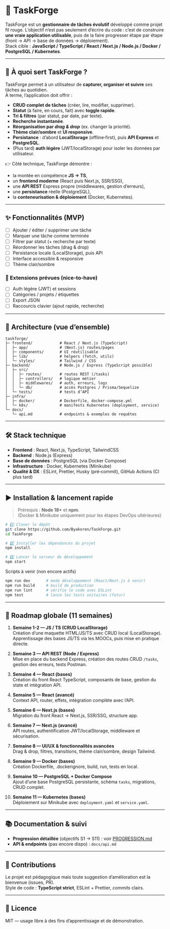 # 🚀 TaskForge

TaskForge est un **gestionnaire de tâches évolutif** développé comme projet fil rouge. L’objectif n’est pas seulement d’écrire du code : c’est de construire **une vraie application utilisable**, puis de la faire progresser étape par étape (front → API → base de données → déploiement).  
Stack cible : **JavaScript / TypeScript / React / Next.js / Node.js / Docker / PostgreSQL / Kubernetes**.

---

## 🎯 À quoi sert TaskForge ?

TaskForge permet à un utilisateur de **capturer, organiser et suivre** ses tâches au quotidien.  
À terme, l’application doit offrir :
- **CRUD complet de tâches** (créer, lire, modifier, supprimer).
- **Statut** (à faire, en cours, fait) avec **toggle rapide**.
- **Tri & filtres** (par statut, par date, par texte).
- **Recherche instantanée**.
- **Réorganisation par *drag & drop*** (ex. changer la priorité).
- **Thème clair/sombre** et **UI responsive**.
- **Persistance** : d’abord **LocalStorage** (offline‑first), puis **API Express** et **PostgreSQL**.
- (Plus tard) **auth légère** (JWT/localStorage) pour isoler les données par utilisateur.

👉 Côté technique, TaskForge démontre :
- la montée en compétence **JS → TS**,
- un **frontend moderne** (React puis Next.js, SSR/SSG),
- une **API REST** Express propre (middlewares, gestion d’erreurs),
- une **persistance** réelle (PostgreSQL),
- la **conteneurisation & déploiement** (Docker, Kubernetes).

---

## ✨ Fonctionnalités (MVP)

- [ ] Ajouter / éditer / supprimer une tâche
- [ ] Marquer une tâche comme terminée
- [ ] Filtrer par statut (+ recherche par texte)
- [ ] Réordonner les tâches (drag & drop)
- [ ] Persistance locale (LocalStorage), puis API
- [ ] Interface accessible & responsive
- [ ] Thème clair/sombre

### 🔭 Extensions prévues (nice‑to‑have)
- [ ] Auth légère (JWT) et sessions
- [ ] Catégories / projets / étiquettes
- [ ] Export JSON
- [ ] Raccourcis clavier (ajout rapide, recherche)

---

## 🧱 Architecture (vue d’ensemble)

```
taskforge/
├─ frontend/            # React / Next.js (TypeScript)
│  ├─ app/              # (Next.js) routes/pages
│  ├─ components/       # UI réutilisable
│  ├─ lib/              # helpers (fetch, utils)
│  └─ styles/           # Tailwind / CSS
├─ backend/             # Node.js / Express (TypeScript possible)
│  ├─ src/
│  │  ├─ routes/        # routes REST (/tasks)
│  │  ├─ controllers/   # logique métier
│  │  ├─ middlewares/   # auth, erreurs, logs
│  │  └─ db/            # accès Postgres / Prisma/Sequelize
│  └─ tests/            # tests d’API
├─ infra/
│  ├─ docker/           # Dockerfile, docker-compose.yml
│  └─ k8s/              # manifests Kubernetes (deployment, service)
└─ docs/
   └─ api.md            # endpoints & exemples de requêtes
```

---

## 🛠️ Stack technique

- **Frontend** : React, Next.js, TypeScript, TailwindCSS  
- **Backend** : Node.js (Express)  
- **Base de données** : PostgreSQL (via Docker Compose)  
- **Infrastructure** : Docker, Kubernetes (Minikube)  
- **Qualité & DX** : ESLint, Prettier, Husky (pré‑commit), GitHub Actions (CI plus tard)

---

## ▶️ Installation & lancement rapide

> Prérequis : **Node 18+** et **npm**.  
> (Docker & Minikube uniquement pour les étapes DevOps ultérieures)

```bash
# 1️⃣ Cloner le dépôt
git clone https://github.com/Byakoren/TaskForge.git
cd TaskForge

# 2️⃣ Installer les dépendances du projet
npm install

# 3️⃣ Lancer le serveur de développement
npm start

```

Scripts à venir (non encore actifs)
```bash
npm run dev       # mode développement (React/Next.js à venir)
npm run build     # build de production
npm run lint      # vérifie le code avec ESLint
npm test          # lance les tests unitaires (futur)

```

---

## 📌 Roadmap globale (11 semaines)

1. **Semaine 1-2 — JS / TS (CRUD LocalStorage)**  
   Création d’une maquette HTML/JS/TS avec CRUD local (LocalStorage).  
   Apprentissage des bases JS/TS via les MOOCs, puis mise en pratique directe.

2. **Semaine 3 — API REST (Node / Express)**  
   Mise en place du backend Express, création des routes CRUD `/tasks`, gestion des erreurs, tests Postman.

3. **Semaine 4 — React (bases)**  
   Création du front React TypeScript, composants de base, gestion du state et intégration API.

4. **Semaine 5 — React (avancé)**  
   Context API, router, effets, intégration complète avec l’API.

5. **Semaine 6 — Next.js (bases)**  
   Migration du front React → Next.js, SSR/SSG, structure app.

6. **Semaine 7 — Next.js (avancé)**  
   API routes, authentification JWT/localStorage, middleware et sécurisation.

7. **Semaine 8 — UI/UX & fonctionnalités avancées**  
   Drag & drop, filtres, transitions, thème clair/sombre, design Tailwind.

8. **Semaine 9 — Docker (bases)**  
   Création Dockerfile, .dockerignore, build, run, tests en local.

9. **Semaine 10 — PostgreSQL + Docker Compose**  
   Ajout d’une base PostgreSQL persistante, schéma `tasks`, migrations, CRUD complet.

10. **Semaine 11 — Kubernetes (bases)**  
    Déploiement sur Minikube avec `deployment.yaml` et `service.yaml`.

---

## 📚 Documentation & suivi

- **Progression détaillée** (objectifs S1 → S11) : voir [PROGRESSION.md](./PROGRESSION.md)  
- **API & endpoints** (pas encore dispo) : `docs/api.md`  


---

## 🤝 Contributions

Le projet est pédagogique mais toute suggestion d’amélioration est la bienvenue (issues, PR).  
Style de code : **TypeScript strict**, ESLint + Prettier, *commits* clairs.

---

## 📄 Licence

MIT — usage libre à des fins d’apprentissage et de démonstration.
